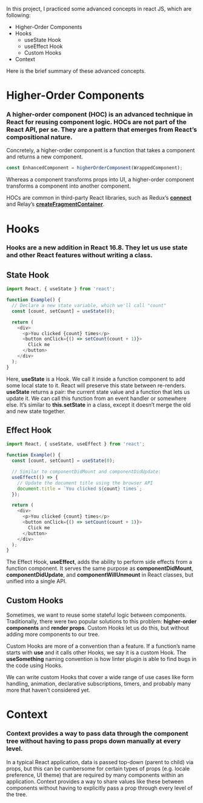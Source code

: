 In this project, I practiced some advanced concepts in react JS, which are following:
- Higher-Order Components
- Hooks
  - useState Hook
  - useEffect Hook
  - Custom Hooks
- Context

Here is the brief summary of these advanced concepts.

# Higher-Order Components

### A higher-order component (HOC) is an advanced technique in React for reusing component logic. HOCs are not part of the React API, per se. They are a pattern that emerges from React’s compositional nature.

Concretely, a higher-order component is a function that takes a component and returns a new component.

```javascript
const EnhancedComponent = higherOrderComponent(WrappedComponent);
```
Whereas a component transforms props into UI, a higher-order component transforms a component into another component.

HOCs are common in third-party React libraries, such as Redux’s **[connect](https://github.com/reduxjs/react-redux/blob/master/docs/api/connect.md#connect)** and Relay’s **[createFragmentContainer](https://relay.dev/docs/en/fragment-container.html)**.

# Hooks

### Hooks are a new addition in React 16.8. They let us use state and other React features without writing a class.

## State Hook
```javascript
import React, { useState } from 'react';

function Example() {
  // Declare a new state variable, which we'll call "count"
  const [count, setCount] = useState(0);

  return (
    <div>
      <p>You clicked {count} times</p>
      <button onClick={() => setCount(count + 1)}>
        Click me
      </button>
    </div>
  );
}
```

Here, **useState** is a Hook. We call it inside a function component to add some local state to it. React will preserve this state between re-renders. **useState** returns a pair: the current state value and a function that lets us update it. We can call this function from an event handler or somewhere else. It’s similar to **this.setState** in a class, except it doesn’t merge the old and new state together.

## Effect Hook
```javascript
import React, { useState, useEffect } from 'react';

function Example() {
  const [count, setCount] = useState(0);

  // Similar to componentDidMount and componentDidUpdate:
  useEffect(() => {
    // Update the document title using the browser API
    document.title = `You clicked ${count} times`;
  });

  return (
    <div>
      <p>You clicked {count} times</p>
      <button onClick={() => setCount(count + 1)}>
        Click me
      </button>
    </div>
  );
}
```
The Effect Hook, **useEffect**, adds the ability to perform side effects from a function component. It serves the same purpose as **componentDidMount**, **componentDidUpdate**, and **componentWillUnmount** in React classes, but unified into a single API. 

## Custom Hooks
Sometimes, we want to reuse some stateful logic between components. Traditionally, there were two popular solutions to this problem: **higher-order components** and **render props**. Custom Hooks let us do this, but without adding more components to our tree.

Custom Hooks are more of a convention than a feature. If a function’s name starts with **use** and it calls other Hooks, we say it is a custom Hook. The **useSomething** naming convention is how linter plugin is able to find bugs in the code using Hooks.

We can write custom Hooks that cover a wide range of use cases like form handling, animation, declarative subscriptions, timers, and probably many more that haven’t considered yet.

# Context

### Context provides a way to pass data through the component tree without having to pass props down manually at every level.

In a typical React application, data is passed top-down (parent to child) via props, but this can be cumbersome for certain types of props (e.g. locale preference, UI theme) that are required by many components within an application. Context provides a way to share values like these between components without having to explicitly pass a prop through every level of the tree.
